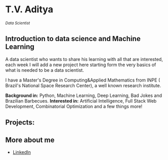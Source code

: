 # T.V. Aditya
<sub>*Data Scientist*</sub>
## Introduction to data science and Machine Learning 

A data scientist who wants to share his learning with all that are interested, each week I will add a new project here starting form the very basics of what is needed to be a data scientist.

I have a Master's Degree in Computing&Applied Mathematics from INPE ( Brazil's National Space Research Center), a well known research institute.

**Background in:** Python, Machine Learning, Deep Learning, Bad Jokes and Brazilian Barbecues.
**Interested in:** Artificial Intelligence, Full Stack Web Development, Combinatorial Optimization and a few things more!

## Projects:

## More about me
* [LinkedIn](https://www.linkedin.com/in/tantravahiadityamscpmp)



